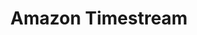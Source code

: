 ---
title: Amazon Timestream
description: Udemy
sidebar:
   order: 7
tableOfContents:
  minHeadingLevel: 2
  maxHeadingLevel: 4
---